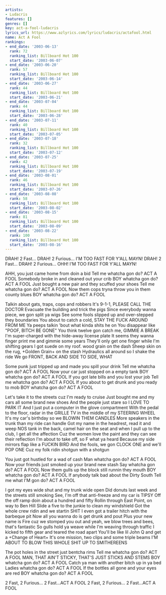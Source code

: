 ```yaml
---
artists:
- Ludacris
features: []
genres: []
key: act-a-fool-ludacris
lyrics_url: https://www.azlyrics.com/lyrics/ludacris/actafool.html
name: Act A Fool
rankings:
- end_date: '2003-06-13'
  rank: 72
  ranking_list: Billboard Hot 100
  start_date: '2003-06-07'
- end_date: '2003-06-20'
  rank: 57
  ranking_list: Billboard Hot 100
  start_date: '2003-06-14'
- end_date: '2003-06-27'
  rank: 44
  ranking_list: Billboard Hot 100
  start_date: '2003-06-21'
- end_date: '2003-07-04'
  rank: 44
  ranking_list: Billboard Hot 100
  start_date: '2003-06-28'
- end_date: '2003-07-11'
  rank: 40
  ranking_list: Billboard Hot 100
  start_date: '2003-07-05'
- end_date: '2003-07-18'
  rank: 32
  ranking_list: Billboard Hot 100
  start_date: '2003-07-12'
- end_date: '2003-07-25'
  rank: 42
  ranking_list: Billboard Hot 100
  start_date: '2003-07-19'
- end_date: '2003-08-01'
  rank: 46
  ranking_list: Billboard Hot 100
  start_date: '2003-07-26'
- end_date: '2003-08-08'
  rank: 58
  ranking_list: Billboard Hot 100
  start_date: '2003-08-02'
- end_date: '2003-08-15'
  rank: 81
  ranking_list: Billboard Hot 100
  start_date: '2003-08-09'
- end_date: '2003-08-22'
  rank: 100
  ranking_list: Billboard Hot 100
  start_date: '2003-08-16'
---
```



DRAH! 2 Fast...
DRAH! 2 Furious...
I'M TOO FAST FOR Y'ALL MAYN!
DRAH! 2 Fast...
DRAH! 2 Furious...
OHH! I'M TOO FAST FOR Y'ALL MAYN!


AHH, you just came home from doin a bid
Tell me whatcha gon do? ACT A FOOL
Somebody broke in and cleaned out your crib
BOY whatcha gon do? ACT A FOOL
Just bought a new pair and they scuffed your shoes
Tell me whatcha gon do? ACT A FOOL
Now them cops tryna throw you in them county blues
BOY whatcha gon do? ACT A FOOL


Talkin about gats, traps, cops and robbers
It's 9-1-1, PLEASE CALL THE DOCTOR
Evacuate the building and trick the pigs
Since everybody wanna piece, we gon split ya wigs
See some fools slipped up and over-stepped they boundaries
You about to catch a cold, STAY THE FUCK AROUND FROM  ME
Ya peeps talkin 'bout what kinda shits he on
You disappear like "POOF, BITCH BE GONE"
You think twelve gon catch me, GIMMIE A BREAK
I'm super-charged with the hide-away license plate
It seems they wanna finger print me and gimmie some years
They'll only get one finger while I'm shifting gears
I got suede on my roof. wood grain on the dash
Sheep skin on the rug, +Golden Grain+ on the stash
Hydraulics all around so I shake the ride
We go FRONT, BACK AND SIDE TO SIDE, WHAT


Some punk just tripped up and made you spill your drink
Tell me whatcha gon do? ACT A FOOL
Now your car just stopped on a empty tank
BOY whatcha gon do? ACT A FOOL
If you got late bills and you lost your job
Tell me whatcha gon do? ACT A FOOL
If you about to get drunk and you ready to mob
BOY whatcha gon do? ACT A FOOL


Let's take it to the streets cuz I'm ready to cruise
Just bought me and my cars all some brand new shoes
And the people just stare so I LOVE TO PARK IT
And I just put a computer in the glove compartment
With the pedal to the floor, radar in the GRILLE
TV in the middle of my STEERING WHEEL
It's my car's birthday so we BLOWIN THEM CANDLES
More speakers in the trunk than my ride can handle
Got my name in the headrest, read it and weep
NOS tank in the back, camel hair on the seat
and when I pull up to the club, I get all the affection
Cuz the women love the paint and they can see their reflection
I'm about to take off, so F what ya heard
Because my side mirrors flap like a FUCKIN BIRD
And the fools, we gon CLOCK ONE and we'll POP ONE
Cuz my folk ridin shotgun with a shotgun


You just got hustled for a wad of cash
Man whatcha gon do? ACT A FOOL
Now your friends just smoked up your brand new stash
Say whatcha gon do? ACT A FOOL
Now them gulls up the block still runnin they mouth
BOY whatcha gon do? ACT A FOOL
If anybody talk bad about the Dirty South
Tell me what I'M gon do? ACT A FOOL


I got my eyes wide shut and my trunk wide open
Did donuts last week and the streets still smoking
See, I'm off that anti-freeze and my car is TIPSY
Off the off ramp doin about a hundred and fifty
Rollin through East Point, on way to Ben Hill
Slide a five to the junkie to clean my windshield
Got the whole crew ridin and we startin SHIT
I even got a trailer hitch with the barbeque pit
Now all you wanna do is get drunk and pout
Plus your new name is Fire cuz we stomped you out
and yeah, we blow trees and bees,  that's fantastic
So gulls hold ya weave while I'm weaving through traffic
I kicked to fifth gear and teared the road apart
You'll be like lil John Q and get a +Change of Heart+
It's one mission, two clips and some triple beams
I'M ABOUT TO BLOW THIS WHOLE SHIT UP TO SMITHEREENS


The pot holes in the street just bentcha rims
Tell me whatcha gon do? ACT A FOOL
MAN, THAT AIN'T STICKY, THAT'S JUST STICKS AND STEMS
BOY whatcha gon do? ACT A FOOL
Catch ya man with another bitch up in ya bed
Ladies whatcha gon do? ACT A FOOL
If the bottles all gone and your eyes are red
BOY whatcha gon do? ACT A FOOL


2 Fast, 2 Furious...
2 Fast...ACT A FOOL
2 Fast, 2 Furious...
2 Fast...ACT A FOOL



